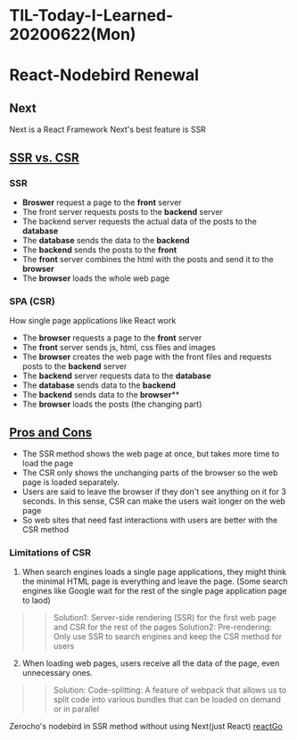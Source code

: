 # TIL-Today-I-Learned-  20200622(Mon)



# React-Nodebird Renewal

## Next
Next is a React Framework
Next's best feature is SSR

## [SSR vs. CSR](https://www.youtube.com/watch?v=AjZw9xMJzUE&list=PLcqDmjxt30RujZzqIS1sAHz92TZDaRB9d&index=1)

### SSR 

- **Broswer** request a page to the **front** server
- The front server requests posts to the **backend** server
- The backend server requests the actual data of the posts to the **database**
- The **database** sends the data to the **backend**
- The **backend** sends the posts to the **front**
- The **front** server combines the html with the posts and send it to the **browser**
- The **browser** loads the whole web page

### SPA (CSR)

How single page applications like React work

- The **browser** requests a page to the **front** server
- The **front** server sends js, html, css files and images
- The **browser** creates the web page with the front files and requests posts to the **backend** server
- The **backend** server requests data to the **database**
- The **database** sends data to the **backend**
- The **backend** sends data to the **browser****
- The **browser** loads the posts (the changing part)


## [Pros and Cons](https://www.youtube.com/watch?v=_Ir8sDjnq2s&list=PLcqDmjxt30RujZzqIS1sAHz92TZDaRB9d&index=2)

- The SSR method shows the web page at once, but takes more time to load the page
- The CSR only shows the unchanging parts of the browser so the web page is loaded separately.
- Users are said to leave the browser if they don't see anything on it for 3 seconds. In this sense, CSR can make the users wait longer on the web page
- So web sites that need fast interactions with users are better with the CSR method


### Limitations of CSR

1. When search engines loads a single page applications, they might think the minimal HTML page is everything and leave the page. (Some search engines like Google wait for the rest of the single page application page to laod)
 >> Solution1: Server-side rendering (SSR) for the first web page and CSR for the rest of the pages
 >> Solution2: Pre-rendering: Only use SSR to search engines and keep the CSR method for users

2. When loading web pages, users receive all the data of the page, even unnecessary ones.
 >> Solution: Code-splitting: A feature of webpack that allows us to split code into various bundles that can be loaded on demand or in parallel
 
Zerocho's nodebird in SSR method without using Next(just React) [reactGo](https://github.com/reactGo/reactGo)
